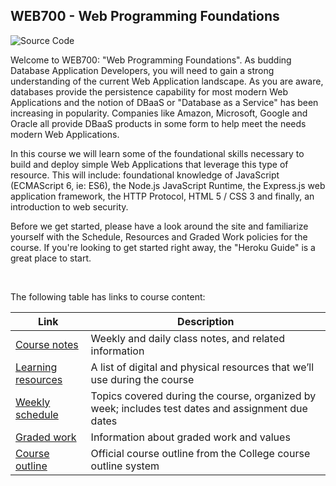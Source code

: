 ## WEB700 - Web Programming Foundations

![Source Code](media/source-code.jpg) 


Welcome to WEB700: "Web Programming Foundations".  As budding Database Application Developers, you will need to gain a strong understanding of the current Web Application landscape.  As you are aware, databases provide the persistence capability for most modern Web Applications and the notion of DBaaS or "Database as a Service" has been increasing in popularity.  Companies like Amazon, Microsoft, Google and Oracle all provide DBaaS products in some form to help meet the needs modern Web Applications.

In this course we will learn some of the foundational skills necessary to build and deploy simple Web Applications that leverage this type of resource.  This will include: foundational knowledge of JavaScript (ECMAScript 6, ie: ES6), the Node.js JavaScript Runtime, the Express.js web application framework, the HTTP Protocol, HTML 5 / CSS 3 and finally, an introduction to web security. 

Before we get started, please have a look around the site and familiarize yourself with the Schedule, Resources and Graded Work policies for the course.  If you're looking to get started right away, the "Heroku Guide" is a great place to start.

<br>

The following table has links to course content:

| Link | Description |
| ---- | ----------- |
| [Course notes](/web700/notes/) | Weekly and daily class notes, and related information |
| [Learning resources](/web700/resources) | A list of digital and physical resources that we’ll use during the course |
| [Weekly schedule](/web700/weekly-schedule) | Topics covered during the course, organized by week; includes test dates and assignment due dates |
| [Graded work](/web700/graded-work) | Information about graded work and values |
| [Course outline](https://ict.senecacollege.ca/course/web700) | Official course outline from the College course outline system |
